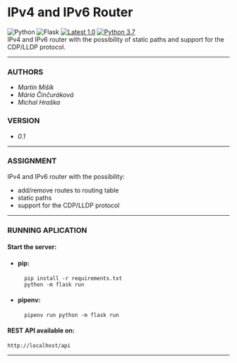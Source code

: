 # IPv4 and IPv6 Router  
![Python](https://img.shields.io/badge/Python-14354C?style=flat-square&logo=python&logoColor=white)
![Flask](https://img.shields.io/badge/Flask-000000?color=161616&style=flat-square&logo=flask&logoColor=white)
[![Latest 1.0](https://img.shields.io/badge/latest-v2.1-red.svg?style=flat-square)](https://bitbucket.org/proheap/ipv4-ipv6-router/)
[![Python 3.7](https://img.shields.io/badge/python-v3.7-green.svg?style=flat-square)](https://www.python.org/downloads/release/python-393/)  
IPv4 and IPv6 router with the possibility of static paths and support for the CDP/LLDP protocol.

---
### AUTHORS
- *Martin Mišík*
- *Mária Činčuráková*
- *Michal Hraška*

### VERSION
- *0.1*

---
### ASSIGNMENT
IPv4 and IPv6 router with the possibility:

- add/remove routes to routing table
- static paths
- support for the CDP/LLDP protocol

---
### RUNNING APLICATION
#### Start the server:

- #### pip:

	    pip install -r requirements.txt
	    python -m flask run
		
- #### pipenv:	
	 
        pipenv run python -m flask run	
		
#### REST API available on:
	http://localhost/api
	
---